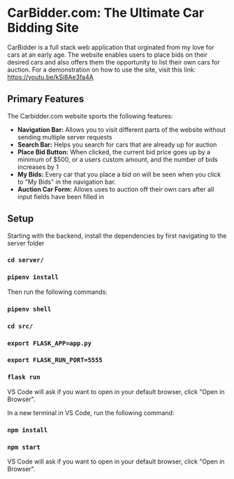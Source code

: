 # CarBidder.com: The Ultimate Car Bidding Site
CarBidder is a full stack web application that orginated from my love for cars at an early age. The website enables users to place bids on their desired cars and also offers them the opportunity to list their own cars for auction. For a demonstration on how to use the site, visit this link: https://youtu.be/kSi8Ae3fa4A

## Primary Features
The Carbidder.com website sports the following features:
- **Navigation Bar:** Allows you to visit different parts of the website without sending multiple server requests
- **Search Bar:** Helps you search for cars that are already up for auction
- **Place Bid Button:** When clicked, the current bid price goes up by a minimum of $500, or a users custom amount, and the number of bids increases by 1
- **My Bids:** Every car that you place a bid on will be seen when you click to "My Bids" in the navigation bar.
- **Auction Car Form:** Allows uses to auction off their own cars after all input fields have been filled in

## Setup
Starting with the backend, install the dependencies by first navigating to the server folder
### `cd server/`
### `pipenv install`
Then run the following commands:
### `pipenv shell`
### `cd src/`
### `export FLASK_APP=app.py`
### `export FLASK_RUN_PORT=5555`
### `flask run`
VS Code will ask if you want to open in your default browser, click "Open in Browser".

In a new terminal in VS Code, run the following command:
### `npm install`
### `npm start`
VS Code will ask if you want to open in your default browser, click "Open in Browser".